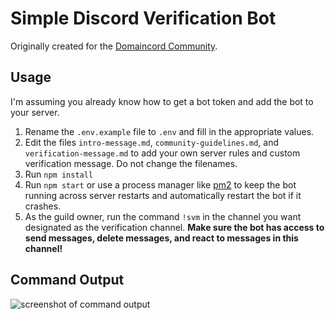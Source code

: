 # Simple Discord Verification Bot

Originally created for the [Domaincord Community](https://discord.gg/R6wTYQ9).

## Usage
I'm assuming you already know how to get a bot token and add the bot to your server.

1. Rename the `.env.example` file to `.env` and fill in the appropriate values.
2. Edit the files `intro-message.md`, `community-guidelines.md`, and `verification-message.md` to add your own server rules and custom verification message. Do not change the filenames.
3. Run `npm install`
4. Run `npm start` or use a process manager like [pm2](https://pm2.keymetrics.io/) to keep the bot running across server restarts and automatically restart the bot if it crashes.
5. As the guild owner, run the command `!svm` in the channel you want designated as the verification channel. **Make sure the bot has access to send messages, delete messages, and react to messages in this channel!**

## Command Output
![screenshot of command output](https://i.imgur.com/WtcdYsM.png)
